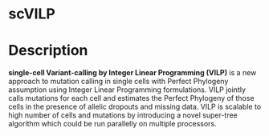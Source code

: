 # scVILP
# Description
**single-cell Variant-calling by Integer Linear Programming (VILP)** is a new approach to mutation calling in single cells with Perfect Phylogeny assumption using Integer Linear Programming formulations. VILP jointly calls mutations for each cell and estimates the Perfect Phylogeny of those cells in the presence of allelic dropouts and missing data. 
VILP is scalable to high number of cells and mutations by introducing a novel super-tree algorithm which could be run parallelly on multiple processors. 
